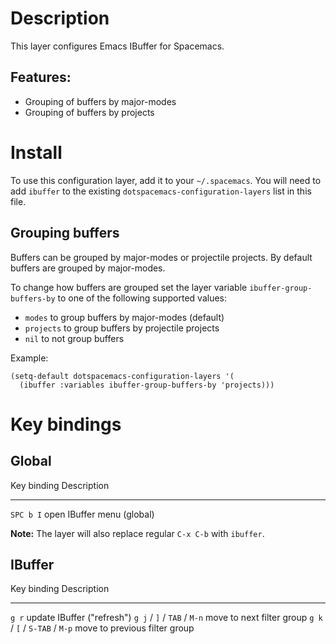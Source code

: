 Description
===========

This layer configures Emacs IBuffer for Spacemacs.

Features:
---------

-   Grouping of buffers by major-modes
-   Grouping of buffers by projects

Install
=======

To use this configuration layer, add it to your `~/.spacemacs`. You will
need to add `ibuffer` to the existing
`dotspacemacs-configuration-layers` list in this file.

Grouping buffers
----------------

Buffers can be grouped by major-modes or projectile projects. By default
buffers are grouped by major-modes.

To change how buffers are grouped set the layer variable
`ibuffer-group-buffers-by` to one of the following supported values:

-   `modes` to group buffers by major-modes (default)
-   `projects` to group buffers by projectile projects
-   `nil` to not group buffers

Example:

``` {.commonlisp org-language="emacs-lisp"}
(setq-default dotspacemacs-configuration-layers '(
  (ibuffer :variables ibuffer-group-buffers-by 'projects)))
```

Key bindings
============

Global
------

  Key binding   Description
  ------------- ----------------------------
  `SPC b I`     open IBuffer menu (global)

**Note:** The layer will also replace regular `C-x C-b` with `ibuffer`.

IBuffer
-------

  Key binding                     Description
  ------------------------------- -------------------------------
  `g r`                           update IBuffer (\"refresh\")
  `g j` / `]` / `TAB` / `M-n`     move to next filter group
  `g k` / `[` / `S-TAB` / `M-p`   move to previous filter group

